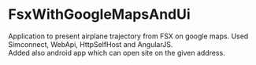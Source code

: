 # FsxWithGoogleMapsAndUi

Application to present airplane trajectory from FSX on google maps. Used Simconnect, WebApi, HttpSelfHost and AngularJS. 
<br/>Added also android app which can open site on the given address.
